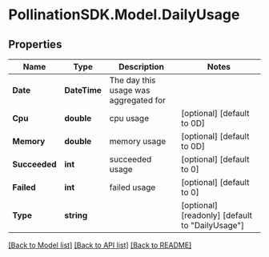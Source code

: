 
# PollinationSDK.Model.DailyUsage

## Properties

Name | Type | Description | Notes
------------ | ------------- | ------------- | -------------
**Date** | **DateTime** | The day this usage was aggregated for | 
**Cpu** | **double** | cpu usage | [optional] [default to 0D]
**Memory** | **double** | memory usage | [optional] [default to 0D]
**Succeeded** | **int** | succeeded usage | [optional] [default to 0]
**Failed** | **int** | failed usage | [optional] [default to 0]
**Type** | **string** |  | [optional] [readonly] [default to "DailyUsage"]

[[Back to Model list]](../README.md#documentation-for-models)
[[Back to API list]](../README.md#documentation-for-api-endpoints)
[[Back to README]](../README.md)

